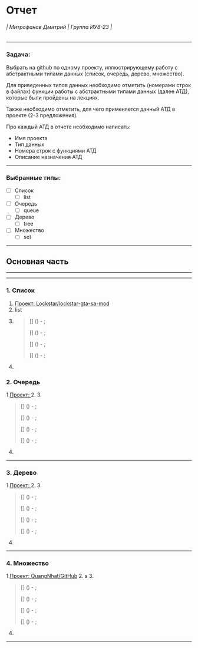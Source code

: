 Отчет 
======
###### | Митрофанов Дмитрий | Группа ИУ8-23 | 
***
### Задача:
Выбрать на github по одному проекту, иллюстрирующему работу с абстрактными типами данных (список, очередь, дерево, множество).

Для приведенных типов данных необходимо отметить (номерами строк в файлах) функции работы с абстрактными типами данных (далее АТД), которые были пройдены на лекциях.

Также необходимо отметить, для чего применяется данный АТД в проекте (2-3 предложения).

Про каждый АТД в отчете необходимо написать:
   * Имя проекта
   * Тип данных
   * Номера строк с функциями АТД
   * Описание назначения АТД
---
### Выбранные типы:
- [ ] Список
  - [ ] list
- [ ] Очередь
  - [ ] queue
- [ ] Дерево
  - [ ] tree
- [ ] Множество
  - [ ] set
---
Основная часть
--------------
---
---
### 1. Список
1. [Проект: Lockstar/lockstar-gta-sa-mod](https://github.com/Lockstar/lockstar-gta-sa-mod)
2. list
3. 
   >
   > [] () - ;
   >
   > [] () - ;
   >
   > [] () - ;
   >
   > [] () - ;
   > 
4. 
### 2. Очередь
1.[Проект: ]()
2. 
3. 
   > 
   > [] () - ;
   >
   > [] () - ;
   >
   > [] () - ;
   >
   > [] () - ;
   > 
4.
---
### 3. Дерево
1.[Проект: ]()
2. 
3. 
   > 
   > [] () - ;
   >
   > [] () - ;
   >
   > [] () - ;
   >
   > [] () - ;
   > 
4.
---
### 4. Множество
1.[Проект: QuangNhat/GitHub](https://github.com/QuangNhat/GitHub)
2. s
3. 
   > 
   > [] () - ;
   >
   > [] () - ;
   >
   > [] () - ;
   >
   > [] () - ;
   > 
4.
---

